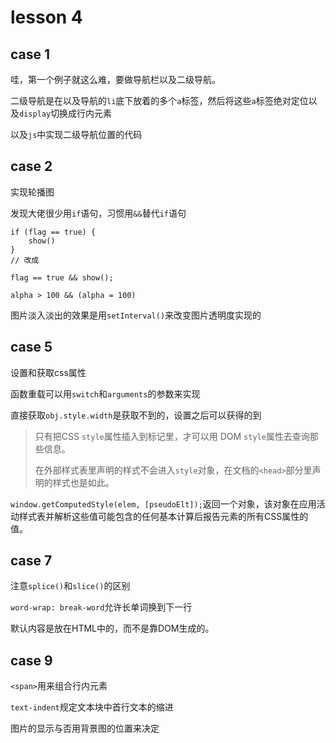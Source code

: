 # lesson 4

## case 1
哇，第一个例子就这么难，要做导航栏以及二级导航。

二级导航是在以及导航的`li`底下放着的多个`a`标签，然后将这些`a`标签绝对定位以及`display`切换成行内元素

以及`js`中实现二级导航位置的代码

## case 2
实现轮播图

发现大佬很少用`if`语句，习惯用`&&`替代`if`语句
```
if (flag == true) {
    show()
}
// 改成

flag == true && show();

alpha > 100 && (alpha = 100)
```

图片淡入淡出的效果是用`setInterval()`来改变图片透明度实现的


## case 5
设置和获取css属性

函数重载可以用`switch`和`arguments`的参数来实现

直接获取`obj.style.width`是获取不到的，设置之后可以获得的到
> 只有把CSS `style`属性插入到标记里，才可以用 DOM `style`属性去查询那些信息。
> 
> 在外部样式表里声明的样式不会进入`style`对象，在文档的`<head>`部分里声明的样式也是如此。 

`window.getComputedStyle(elem, [pseudoElt]);`返回一个对象，该对象在应用活动样式表并解析这些值可能包含的任何基本计算后报告元素的所有CSS属性的值。

## case 7
注意`splice()`和`slice()`的区别

`word-wrap: break-word`允许长单词换到下一行

默认内容是放在HTML中的，而不是靠DOM生成的。

## case 9
`<span>`用来组合行内元素

`text-indent`规定文本块中首行文本的缩进

图片的显示与否用背景图的位置来决定